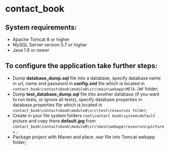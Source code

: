 # contact_book
## System requirements:
* Apache Tomcat 8 or higher
* MySQL Server version 5.7 or higher
* Java 1.8 or newer
## To configure the application take further steps:
* Dump **database_dump.sql** file into a database, specify database name in url, name and password in **config.xml** file
which is located in `contact_book\contactsbook\moduleB\src\main\webapp\META-INF` folder;
* Dump **test_database_dump.sql** file into another database (if you want to run tests, or ignore all tests), 
specify database properties in database.properties file which is located in `contact_book\contactsbook\moduleA\src\test\resources folder`;
* Create in your file system folders `root\contact book\system\default` picture and copy there **default.jpg**
from `contact_book\contactsbook\moduleB\src\main\webapp\resources\pictures` ;
* Package project with Maven and place .war file into Tomcat webapp folder;
